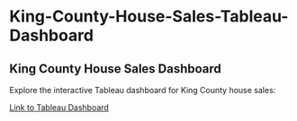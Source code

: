 # King-County-House-Sales-Tableau-Dashboard

## King County House Sales Dashboard

Explore the interactive Tableau dashboard for King County house sales:

[Link to Tableau Dashboard](https://public.tableau.com/views/KingCountyHouseSales_Dashboard_17081631979980/KingCountyHouseSalesDashboard?:language=en-US&:sid=&:display_count=n&:origin=viz_share_link)
